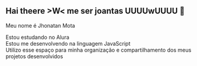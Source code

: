 ## Hai theere >W< me ser joantas UUUUwUUUU 💙

Meu nome é Jhonatan Mota

Estou estudando no Alura  
Estou me desenvolvendo na linguagem JavaScript  
Utilizo esse espaço para minha organização e compartilhamento dos meus projetos desenvolvidos

<!--
**jhonatan42/jhonatan42** is a ✨ _special_ ✨ repository because its `README.md` (this file) appears on your GitHub profile.

Here are some ideas to get you started:

- 🔭 I’m currently working on ...
- 🌱 I’m currently learning ...
- 👯 I’m looking to collaborate on ...
- 🤔 I’m looking for help with ...
- 💬 Ask me about ...
- 📫 How to reach me: ...
- 😄 Pronouns: ...
- ⚡ Fun fact: ...
-->
